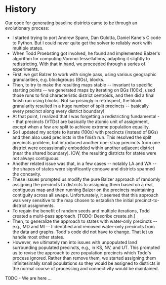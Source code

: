 # History

Our code for generating baseline districts came to be through an evolutionary process:

-   I started trying to port Andrew Spann, Dan Gulotta, Daniel Kane's C code to Python. 
    But I could never quite get the solver to reliably work with multiple states.
-   When Todd Proebsting got involved, he found and implemented Balzer's algorithm for computing Voronoi tessellations, 
    adapting it slightly to redistricting. With that in hand, we proceeded through a series of experiments.
-   First, we got Balzer to work with single pass, using various geographic granularities, e.g. blockgroups (BGs), blocks.
-   Then, to try to make the resulting maps stable -- invariant to specific starting points -- we generated maps by iterating on 
    BGs (100x), used those runs to find characteristic district centroids, and then did a final finish run using blocks. 
    Not surprisingly in retrospect, the block granularity resulted in a huge number of split precincts -- basically every precinct along every district boundary!
-   At that point, I realized that I was forgetting a redistricting fundamental -- that precincts (VTDs) are basically the atomic unit 
    of assignment, except when a few are split to achieve extreme population equality.
-   So I updated my scripts to iterate (100x) with precincts (instead of BGs) and then also used precincts in the finish run. 
    This resolved the split precincts problem, but introduced another one: stray precincts from one district were occassionally embedded within another adjacent district (near the shared boundary). IOW, the resulting districts for states were not always contiguous.
-   Another related issue was that, in a few cases -- notably LA and WA -- the shapes of states were significantly concave and
    districts spanned the concavity.
-   These issues prompted us modify the pure Balzer approach of randomly assigning the precincts to districts to assigning them 
    based on a real, contiguous map and then running Balzer on the precincts maintaining contiguity across all swaps. 
    Unfortunately, it seemed that this approach was very sensitive to the map chosen to establish the initial precinct-to-district assignments.
-   To regain the benefit of random seeds and multiple iterations, Todd created a multi-pass approach. [TODO: Describe create.sh.]
-   Then, to generalize the approach to states with water-only precincts -- e.g., MD and MI -- I identified and removed water-only 
    precincts from the data and graphs. Todd's code did not have to change. That let us handle most other states.
-   However, we ultimately ran into issues with unpopulated land surrounding populated precincts, e.g., in KS, NV, and UT. 
    This prompted us to revise the approach to zero population precincts which Todd's process ignored. Rather than remove them, we started assigning them infinitesimally small populations so they would be assigned to districts in the normal course of processing
    and connectivity would be maintained.
    
TODO - We are here ...